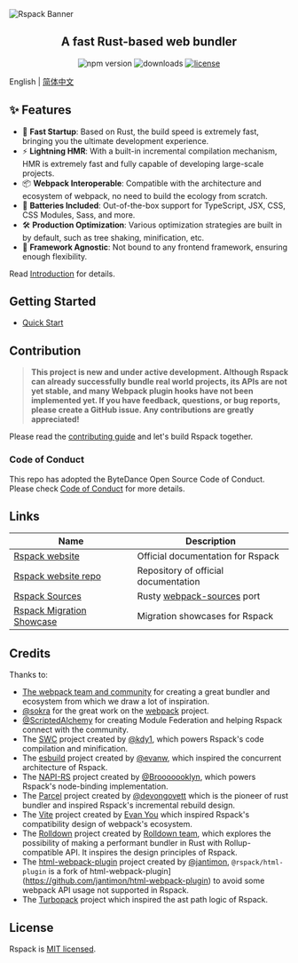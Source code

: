 <picture>
  <source media="(prefers-color-scheme: dark)" srcset="https://lf3-static.bytednsdoc.com/obj/eden-cn/rjhwzy/ljhwZthlaukjlkulzlp/rspack-banner-1610-dark.png">
  <img alt="Rspack Banner" src="https://lf3-static.bytednsdoc.com/obj/eden-cn/rjhwzy/ljhwZthlaukjlkulzlp/rspack-banner-1610.png">
</picture>

<h2 align="center">A fast Rust-based web bundler</h2>

<p align="center">
  <img src="https://img.shields.io/npm/v/@rspack/core?style=flat-square&colorA=564341&colorB=EDED91" alt="npm version" />
  <img src="https://img.shields.io/npm/dm/@rspack/core.svg?style=flat-square&colorA=564341&colorB=EDED91" alt="downloads" />
  <a href="https://github.com/modern-js-dev/rspack/blob/main/LICENSE"><img src="https://img.shields.io/npm/l/@rspack/core?style=flat-square&colorA=564341&colorB=EDED91" alt="license" /></a>
</p>

English | [简体中文](./README.zh-CN.md)

## ✨ Features

- 🚀 **Fast Startup**: Based on Rust, the build speed is extremely fast, bringing you the ultimate development experience.
- ⚡ **Lightning HMR**: With a built-in incremental compilation mechanism, HMR is extremely fast and fully capable of developing large-scale projects.
- 📦 **Webpack Interoperable**: Compatible with the architecture and ecosystem of webpack, no need to build the ecology from scratch.
- 🎨 **Batteries Included**: Out-of-the-box support for TypeScript, JSX, CSS, CSS Modules, Sass, and more.
- 🛠️ **Production Optimization**: Various optimization strategies are built in by default, such as tree shaking, minification, etc.
- 🎯 **Framework Agnostic**: Not bound to any frontend framework, ensuring enough flexibility.

Read [Introduction](https://rspack.org/guide/introduction.html) for details.

## Getting Started

- [Quick Start](https://rspack.org/guide/getting-started.html)

## Contribution

> **This project is new and under active development. Although Rspack can already successfully bundle real world projects, its APIs are not yet stable, and many Webpack plugin hooks have not been implemented yet. If you have feedback, questions, or bug reports, please create a GitHub issue. Any contributions are greatly appreciated!**

Please read the [contributing guide](./CONTRIBUTING.md) and let's build Rspack together.

### Code of Conduct

This repo has adopted the ByteDance Open Source Code of Conduct. Please check [Code of Conduct](./CODE_OF_CONDUCT.md) for more details.

## Links

| Name                                                                                    | Description                                                                 |
| --------------------------------------------------------------------------------------- | --------------------------------------------------------------------------- |
| [Rspack website](https://rspack.org)                                                    | Official documentation for Rspack                                           |
| [Rspack website repo](https://github.com/modern-js-dev/rspack-website)                  | Repository of official documentation                                        |
| [Rspack Sources](https://github.com/modern-js-dev/rspack-sources)                       | Rusty [webpack-sources](https://www.npmjs.com/package/webpack-sources) port |
| [Rspack Migration Showcase](https://github.com/modern-js-dev/rspack-migration-showcase) | Migration showcases for Rspack                                              |

## Credits

Thanks to:

- [The webpack team and community](https://webpack.js.org/) for creating a great bundler and ecosystem from which we draw a lot of inspiration.
- [@sokra](https://github.com/sokra) for the great work on the [webpack](https://github.com/webpack/webpack) project.
- [@ScriptedAlchemy](https://github.com/ScriptedAlchemy) for creating Module Federation and helping Rspack connect with the community.
- The [SWC](https://github.com/swc-project/swc) project created by [@kdy1](https://github.com/kdy1), which powers Rspack's code compilation and minification.
- The [esbuild](https://github.com/evanw/esbuild) project created by [@evanw](https://github.com/evanw), which inspired the concurrent architecture of Rspack.
- The [NAPI-RS](https://github.com/napi-rs/napi-rs) project created by [@Brooooooklyn](https://github.com/Brooooooklyn), which powers Rspack's node-binding implementation.
- The [Parcel](https://github.com/parcel-bundler/parcel) project created by [@devongovett](https://github.com/devongovett) which is the pioneer of rust bundler and inspired Rspack's incremental rebuild design.
- The [Vite](https://github.com/vitejs/vite) project created by [Evan You](https://github.com/yyx990803) which inspired Rspack's compatibility design of webpack's ecosystem.
- The [Rolldown](https://github.com/rolldown-rs/rolldown) project created by [Rolldown team](https://github.com/sponsors/rolldown-rs), which explores the possibility of making a performant bundler in Rust with Rollup-compatible API. It inspires the design principles of Rspack.
- The [html-webpack-plugin](https://github.com/jantimon/html-webpack-plugin) project created by [@jantimon](https://github.com/jantimon), `@rspack/html-plugin` is a fork of html-webpack-plugin](https://github.com/jantimon/html-webpack-plugin) to avoid some webpack API usage not supported in Rspack.
- The [Turbopack](https://github.com/vercel/turbo) project which inspired the ast path logic of Rspack.

## License

Rspack is [MIT licensed](https://github.com/modern-js-dev/rspack/blob/main/LICENSE).
